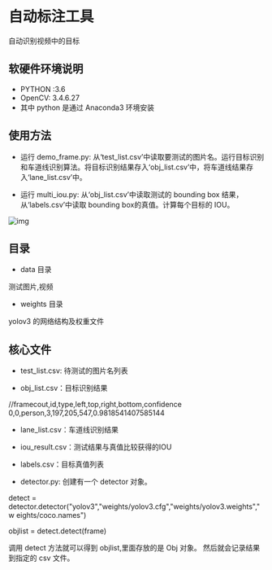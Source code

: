# 自动标注工具
自动识别视频中的目标

## 软硬件环境说明

- PYTHON :3.6
- OpenCV: 3.4.6.27
- 其中 python 是通过 Anaconda3 环境安装

## 使用方法

- 运行 demo_frame.py: 从‘test_list.csv’中读取要测试的图片名。运行目标识别和车道线识别算法。将目标识别结果存入‘obj_list.csv’中，将车道线结果存入‘lane_list.csv’中。

- 运行 multi_iou.py: 从‘obj_list.csv’中读取测试的 bounding box 结果，从‘labels.csv’中读取 bounding box的真值。计算每个目标的 IOU。

![img](/data/marked_img.png)

## 目录

- data 目录
 
测试图片,视频 

- weights 目录

yolov3 的网络结构及权重文件

## 核心文件

- test_list.csv: 待测试的图片名列表

- obj_list.csv：目标识别结果

<p>//framecout,id,type,left,top,right,bottom,confidence
0,0,person,3,197,205,547,0.9818541407585144<p>

- lane_list.csv：车道线识别结果

- iou_result.csv：测试结果与真值比较获得的IOU

- labels.csv：目标真值列表

- detector.py: 创建有一个 detector 对象。

<p>detect =
detector.detector("yolov3","weights/yolov3.cfg","weights/yolov3.weights","w
eights/coco.names")<p>

<p>objlist = detect.detect(frame)<p>

调用 detect 方法就可以得到 objlist,里面存放的是 Obj 对象。
然后就会记录结果到指定的 csv 文件。
